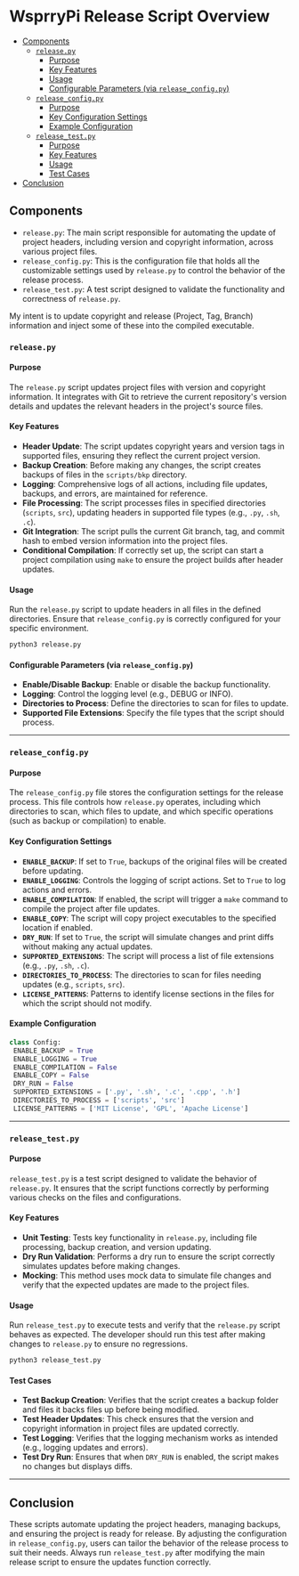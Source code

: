 <!-- omit in toc -->
# WsprryPi Release Script Overview

- [Components](#components)
  - [`release.py`](#releasepy)
    - [Purpose](#purpose)
    - [Key Features](#key-features)
    - [Usage](#usage)
    - [Configurable Parameters (via `release_config.py`)](#configurable-parameters-via-release_configpy)
  - [`release_config.py`](#release_configpy)
    - [Purpose](#purpose-1)
    - [Key Configuration Settings](#key-configuration-settings)
    - [Example Configuration](#example-configuration)
  - [`release_test.py`](#release_testpy)
    - [Purpose](#purpose-2)
    - [Key Features](#key-features-1)
    - [Usage](#usage-1)
    - [Test Cases](#test-cases)
- [Conclusion](#conclusion)

## Components

- `release.py`: The main script responsible for automating the update of project headers, including version and copyright information, across various project files.
- `release_config.py`: This is the configuration file that holds all the customizable settings used by `release.py` to control the behavior of the release process.
- `release_test.py`: A test script designed to validate the functionality and correctness of `release.py`.

My intent is to update copyright and release (Project, Tag, Branch) information and inject some of these into the compiled executable.

### `release.py`

#### Purpose
The `release.py` script updates project files with version and copyright information. It integrates with Git to retrieve the current repository's version details and updates the relevant headers in the project's source files.

#### Key Features

- **Header Update**: The script updates copyright years and version tags in supported files, ensuring they reflect the current project version.
- **Backup Creation**: Before making any changes, the script creates backups of files in the `scripts/bkp` directory.
- **Logging**: Comprehensive logs of all actions, including file updates, backups, and errors, are maintained for reference.
- **File Processing**: The script processes files in specified directories (`scripts`, `src`), updating headers in supported file types (e.g., `.py`, `.sh`, `.c`).
- **Git Integration**: The script pulls the current Git branch, tag, and commit hash to embed version information into the project files.
- **Conditional Compilation**: If correctly set up, the script can start a project compilation using `make` to ensure the project builds after header updates.

#### Usage

Run the `release.py` script to update headers in all files in the defined directories. Ensure that `release_config.py` is correctly configured for your specific environment.

```bash
python3 release.py
```

#### Configurable Parameters (via `release_config.py`)

- **Enable/Disable Backup**: Enable or disable the backup functionality.
- **Logging**: Control the logging level (e.g., DEBUG or INFO).
- **Directories to Process**: Define the directories to scan for files to update.
- **Supported File Extensions**: Specify the file types that the script should process.

---

### `release_config.py`

#### Purpose

The `release_config.py` file stores the configuration settings for the release process. This file controls how `release.py` operates, including which directories to scan, which files to update, and which specific operations (such as backup or compilation) to enable.

#### Key Configuration Settings

- **`ENABLE_BACKUP`**: If set to `True`, backups of the original files will be created before updating.
- **`ENABLE_LOGGING`**: Controls the logging of script actions. Set to `True` to log actions and errors.
- **`ENABLE_COMPILATION`**: If enabled, the script will trigger a `make` command to compile the project after file updates.
- **`ENABLE_COPY`**: The script will copy project executables to the specified location if enabled.
- **`DRY_RUN`**: If set to `True`, the script will simulate changes and print diffs without making any actual updates.
- **`SUPPORTED_EXTENSIONS`**: The script will process a list of file extensions (e.g., `.py`, `.sh`, `.c`).
- **`DIRECTORIES_TO_PROCESS`**: The directories to scan for files needing updates (e.g., `scripts`, `src`).
- **`LICENSE_PATTERNS`**: Patterns to identify license sections in the files for which the script should not modify.

#### Example Configuration

```python
class Config:
 ENABLE_BACKUP = True
 ENABLE_LOGGING = True
 ENABLE_COMPILATION = False
 ENABLE_COPY = False
 DRY_RUN = False
 SUPPORTED_EXTENSIONS = ['.py', '.sh', '.c', '.cpp', '.h']
 DIRECTORIES_TO_PROCESS = ['scripts', 'src']
 LICENSE_PATTERNS = ['MIT License', 'GPL', 'Apache License']
```

---

### `release_test.py`

#### Purpose

`release_test.py` is a test script designed to validate the behavior of `release.py`. It ensures that the script functions correctly by performing various checks on the files and configurations.

#### Key Features

- **Unit Testing**: Tests key functionality in `release.py`, including file processing, backup creation, and version updating.
- **Dry Run Validation**: Performs a dry run to ensure the script correctly simulates updates before making changes.
- **Mocking**: This method uses mock data to simulate file changes and verify that the expected updates are made to the project files.

#### Usage

Run `release_test.py` to execute tests and verify that the `release.py` script behaves as expected. The developer should run this test after making changes to `release.py` to ensure no regressions.

```bash
python3 release_test.py
```

#### Test Cases

- **Test Backup Creation**: Verifies that the script creates a backup folder and files it backs files up before being modified.
- **Test Header Updates**: This check ensures that the version and copyright information in project files are updated correctly.
- **Test Logging**: Verifies that the logging mechanism works as intended (e.g., logging updates and errors).
- **Test Dry Run**: Ensures that when `DRY_RUN` is enabled, the script makes no changes but displays diffs.

---

## Conclusion

These scripts automate updating the project headers, managing backups, and ensuring the project is ready for release. By adjusting the configuration in `release_config.py`, users can tailor the behavior of the release process to suit their needs. Always run `release_test.py` after modifying the main release script to ensure the updates function correctly.
